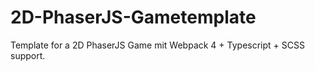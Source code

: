 # 2D-PhaserJS-Gametemplate
Template for a 2D PhaserJS Game mit Webpack 4 + Typescript + SCSS support.
